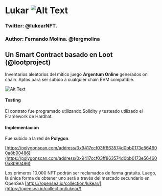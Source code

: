 # Lukar ![Alt Text](https://pbs.twimg.com/profile_images/1434008286517506049/f7FxhkHm_400x400.jpg)

### Twitter: @lukearNFT.
### Author: Fernando Molina. @fergmolina

## Un Smart Contract basado en Loot (@lootproject)

Inventarios aleatorios del mítico juego **Argentum Online** generados on chain. Aptos para ser subido a cualquier chain EVM compatible. 

![Alt Text](https://pbs.twimg.com/profile_banners/1433833457726201868/1630729892/1500x500)

#### Testing 
El contrato fue programado utilizando Solidity y testeado utilizado el Framework de Hardhat.

#### Implementación
Fue subido a la red de **Polygon**. 

[https://polygonscan.com/address/0x9417ccf03ff863574d0bb0173e564600a8b90486](https://polygonscan.com/address/0x9417ccf03ff863574d0bb0173e564600a8b90486)

Los primeros 10.000 NFT podrán ser reclamados de forma gratuita. Luego, la única forma de obtener uno será a través del mercado secundario en OpenSea
[https://opensea.io/collection/lukear/](https://opensea.io/collection/lukear/)




